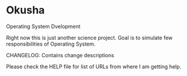 # Okusha
Operating System Dvelopment

Right now this is just another science project.
Goal is to simulate few responsibilities of Operating System.

CHANGELOG: Contains change descriptions

Please check the HELP file for list of URLs from where I am getting help.
